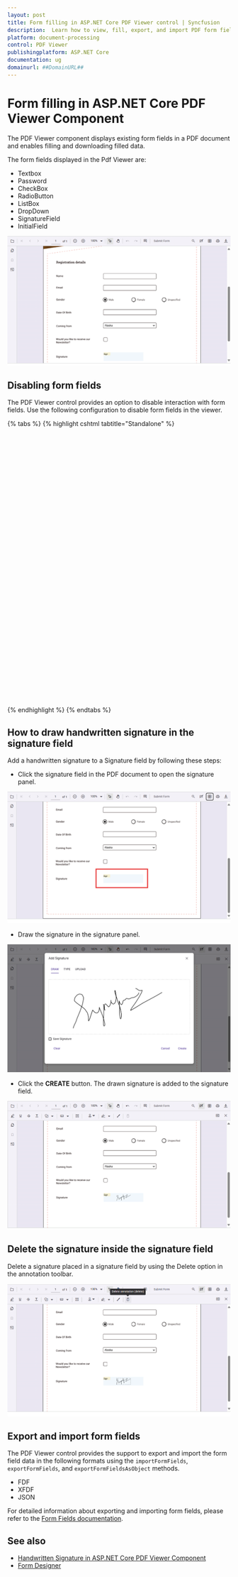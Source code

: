 ```yaml
---
layout: post
title: Form filling in ASP.NET Core PDF Viewer control | Syncfusion
description:  Learn how to view, fill, export, and import PDF form fields with ASP.NET Core PDF Viewer control of Syncfusion Essential JS 2 and more details.
platform: document-processing
control: PDF Viewer
publishingplatform: ASP.NET Core
documentation: ug
domainurl: ##DomainURL##
---
```


# Form filling in ASP.NET Core PDF Viewer Component

The PDF Viewer component displays existing form fields in a PDF document and enables filling and downloading filled data.

The form fields displayed in the Pdf Viewer are:

* Textbox
* Password
* CheckBox
* RadioButton
* ListBox
* DropDown
* SignatureField
* InitialField

![Form filling in ASP.NET Core](./images/form-filling.png)

## Disabling form fields

The PDF Viewer control provides an option to disable interaction with form fields. Use the following configuration to disable form fields in the viewer.

{% tabs %}
{% highlight cshtml tabtitle="Standalone" %}

<div style="width:100%;height:600px">
    <ejs-pdfviewer id="pdfviewer"
                   style="height:600px"
                   documentPath="https://cdn.syncfusion.com/content/pdf/pdf-succinctly.pdf"
                   enableFormDesigner="false">
    </ejs-pdfviewer>
</div>

{% endhighlight %}
{% endtabs %}

## How to draw handwritten signature in the signature field

Add a handwritten signature to a Signature field by following these steps:

* Click the signature field in the PDF document to open the signature panel.

![Signature field in ASP.NET Core PdfViewer](./images/form-filling-signature.png)

* Draw the signature in the signature panel.

![Displaying signature panel in ASP.NET Core PdfViewer](./images/form-filling-signature-dialog.png)

* Click the **CREATE** button. The drawn signature is added to the signature field.

![Displaying signature in ASP.NET Core PdfViewer](./images/form-filling-signature-signed.png)

## Delete the signature inside the signature field

Delete a signature placed in a signature field by using the Delete option in the annotation toolbar.

![Deleting signature in ASP.NET Core PdfViewer](./images/form-filling-signature-del.png)

## Export and import form fields

The PDF Viewer control provides the support to export and import the form field data in the following formats using the `importFormFields`, `exportFormFields`, and `exportFormFieldsAsObject` methods.

* FDF
* XFDF
* JSON

For detailed information about exporting and importing form fields, please refer to the [Form Fields documentation](https://help.syncfusion.com/document-processing/pdf/pdf-viewer/asp-net-core/form-designer/create-programmatically#export-and-import-form-fields).

## See also

* [Handwritten Signature in ASP.NET Core PDF Viewer Component](./annotations/signature-annotation)
* [Form Designer](./form-designer/form-field-events)